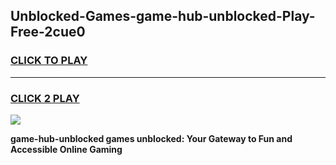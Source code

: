 
## Unblocked-Games-game-hub-unblocked-Play-Free-2cue0
<h3>
<a href="https://premium76.site?title=game-hub-unblocked&ref=18A">CLICK TO PLAY</a></h3>
<hr>

<h3>
<a href="https://premium76.site?title=game-hub-unblocked&ref=18A">CLICK 2 PLAY</a>
  
</h3>

<a href="https://premium76.site?title=game-hub-unblocked&ref=18A"><img src="https://clearcache.store/games.png"></a>


**game-hub-unblocked games unblocked: Your Gateway to Fun and Accessible Online Gaming**
